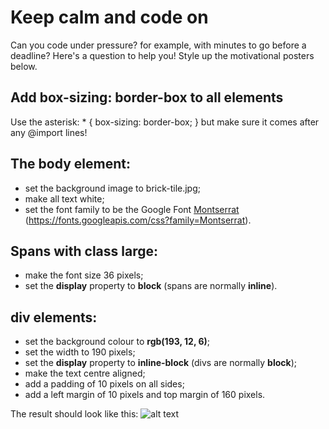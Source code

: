 # Keep calm and code on
Can you code under pressure? for example, with minutes to go before a deadline? Here's a question to help you! Style up the motivational posters below.

## Add box-sizing: border-box to all elements
Use the asterisk: * { box-sizing: border-box; } but make sure it comes after any @import lines!

## The body element:
* set the background image to brick-tile.jpg;
* make all text white;
* set the font family to be the Google Font [Montserrat](https://fonts.google.com/#UsePlace:use/Collection:Montserrat) (https://fonts.googleapis.com/css?family=Montserrat).
## Spans with class large:
* make the font size 36 pixels;
* set the **display** property to **block**
(spans are normally **inline**).
## div elements:
* set the background colour to **rgb(193, 12, 6)**;
* set the width to 190 pixels;
* set the **display** property to **inline-block**
(divs are normally **block**);
* make the text centre aligned;
* add a padding of 10 pixels on all sides;
* add a left margin of 10 pixels and top margin of 160 pixels.

The result should look like this:
![alt text](https://groklearning-cdn.com/problems/GYZawyCG87tKwvnc7tUq7P/screenshot-nov-2017.png)
